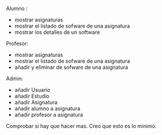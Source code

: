 
Alumno :
- mostrar asignaturas
- mostrar el listado de sofware de una asignatura
- mostrar los detalles de un software

Profesor:
- mostrar asignaturas
- mostrar el listado de sofware de una asignatura
- añadir y eliminar de sofware de una asignatura

Admin:
- añadir Usuario
- añadir Estudio
- añadir Asignatura
- añadir alumno a asignatura
- añadir profesor a asignatura

Comprobar si hay que hacer mas. Creo que esto es lo minimo.
